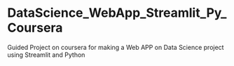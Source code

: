 # DataScience_WebApp_Streamlit_Py_Coursera
Guided Project on coursera for making a Web APP on Data Science project using Streamlit and Python
